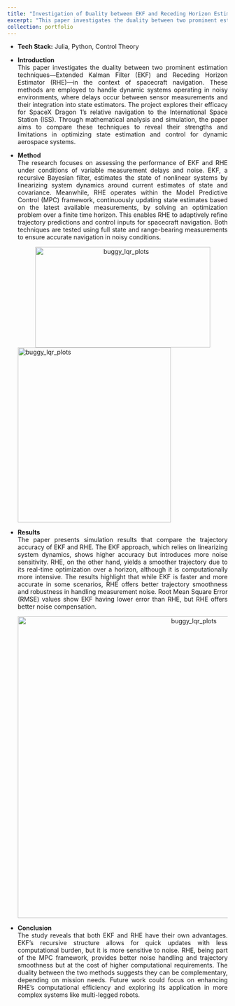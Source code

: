 ```yaml
---
title: "Investigation of Duality between EKF and Receding Horizon Estimator"
excerpt: "This paper investigates the duality between two prominent estimation techniques—Extended Kalman Filter (EKF) and Receding Horizon Estimator (RHE)—in the context of spacecraft navigation. <br/><img src='https://wangqihan2000.github.io/wqh.github.io/images/dock.PNG'>"
collection: portfolio
---
```


* <b>Tech Stack:</b> Julia, Python, Control Theory

* <p style="text-align: justify;"><b>Introduction</b><br>This paper investigates the duality between two prominent estimation techniques—Extended Kalman Filter (EKF) and Receding Horizon Estimator (RHE)—in the context of spacecraft navigation. These methods are employed to handle dynamic systems operating in noisy environments, where delays occur between sensor measurements and their integration into state estimators. The project explores their efficacy for SpaceX Dragon 1’s relative navigation to the International Space Station (ISS). Through mathematical analysis and simulation, the paper aims to compare these techniques to reveal their strengths and limitations in optimizing state estimation and control for dynamic aerospace systems.</p>
  
* <p style="text-align: justify;"><b>Method</b><br>The research focuses on assessing the performance of EKF and RHE under conditions of variable measurement delays and noise. EKF, a recursive Bayesian filter, estimates the state of nonlinear systems by linearizing system dynamics around current estimates of state and covariance. Meanwhile, RHE operates within the Model Predictive Control (MPC) framework, continuously updating state estimates based on the latest available measurements, by solving an optimization problem over a finite time horizon. This enables RHE to adaptively refine trajectory predictions and control inputs for spacecraft navigation. Both techniques are tested using full state and range-bearing measurements to ensure accurate navigation in noisy conditions.</p>

    <div style="text-align:center">
    <img src="https://wangqihan2000.github.io/wqh.github.io/images/MPC.PNG" alt="buggy_lqr_plots" style="width:400px;height:230px;">
    </div>
    
    <img src="https://wangqihan2000.github.io/wqh.github.io/images/EKF_RHE.PNG" alt="buggy_lqr_plots" style="width:350px;height:400px;">
    </div>
    
* <p style="text-align: justify;"><b>Results</b><br>The paper presents simulation results that compare the trajectory accuracy of EKF and RHE. The EKF approach, which relies on linearizing system dynamics, shows higher accuracy but introduces more noise sensitivity. RHE, on the other hand, yields a smoother trajectory due to its real-time optimization over a horizon, although it is computationally more intensive. The results highlight that while EKF is faster and more accurate in some scenarios, RHE offers better trajectory smoothness and robustness in handling measurement noise. Root Mean Square Error (RMSE) values show EKF having lower error than RHE, but RHE offers better noise compensation.</p>

    <div style="text-align:center">
    <img src="https://wangqihan2000.github.io/wqh.github.io/images/traj.PNG" alt="buggy_lqr_plots" style="width:790px;height:690px;">
    </div>

* <p style="text-align: justify;"><b>Conclusion</b><br>The study reveals that both EKF and RHE have their own advantages. EKF’s recursive structure allows for quick updates with less computational burden, but it is more sensitive to noise. RHE, being part of the MPC framework, provides better noise handling and trajectory smoothness but at the cost of higher computational requirements. The duality between the two methods suggests they can be complementary, depending on mission needs. Future work could focus on enhancing RHE’s computational efficiency and exploring its application in more complex systems like multi-legged robots.</p>
